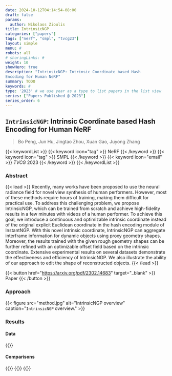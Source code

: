 ```yaml
---
date: 2024-10-12T04:14:54-08:00
draft: false
params:
  author: Nikolaos Zioulis
title: IntrinsicNGP
categories: ["papers"]
tags: ["nerf", "smpl", "tvcg23"]
layout: simple
menu: #
robots: all
# sharingLinks: #
weight: 10
showHero: true
description: "IntrinsicNGP: Intrinsic Coordinate based Hash
Encoding for Human NeRF"
summary: TODO
keywords: #
type: '2023' # we use year as a type to list papers in the list view
series: ["Papers Published @ 2023"]
series_order: 6
---
```


## `IntrinsicNGP`: Intrinsic Coordinate based Hash Encoding for Human NeRF

> Bo Peng, Jun Hu, Jingtao Zhou, Xuan Gao, Juyong Zhang

{{< keywordList >}}
{{< keyword icon="tag" >}} NeRF {{< /keyword >}}
{{< keyword icon="tag" >}} SMPL {{< /keyword >}}
{{< keyword icon="email" >}} *TVCG* 2023 {{< /keyword >}}
{{< /keywordList >}}

### Abstract
{{< lead >}}
Recently, many works have been proposed to use the neural radiance field for novel view synthesis of human performers. However, most of these methods require hours of training, making them difficult for practical use. To address this challenging problem, we propose IntrinsicNGP, which can be trained from scratch and achieve high-fidelity results in a few minutes with videos of a human performer. To achieve this goal, we introduce a continuous and optimizable intrinsic coordinate instead of the original explicit Euclidean coordinate in the hash encoding module of InstantNGP. With this novel intrinsic coordinate, IntrinsicNGP can aggregate interframe information for dynamic objects using proxy geometry shapes. Moreover, the results trained with the given rough geometry shapes can be further refined with an optimizable offset field based on the intrinsic coordinate. Extensive experimental results on several datasets demonstrate the effectiveness and efficiency of IntrinsicNGP. We also illustrate the ability of our approach to edit the shape of reconstructed objects.
{{< /lead >}}

{{< button href="https://arxiv.org/pdf/2302.14683" target="_blank" >}}
Paper
{{< /button >}}

### Approach

{{< figure
    src="method.jpg"
    alt="IntrinsicNGP overview"
    caption="`IntrinsicNGP` overview."
    >}}

### Results

#### Data
{{<badge label="test" message="ZJU_MOCAP" color="yellowgreen" logo="github" link="https://github.com/zju3dv/neuralbody/blob/master/INSTALL.md#zju-mocap-dataset" target="_blank">}}

#### Comparisons
{{<badge label="body--NeRF" message="NeuralBody" color="coral" logo="github" link="https://github.com/zju3dv/neuralbody" target="_blank">}}
{{<badge label="body--NeRF" message="HumanNeRF" color="purple" logo="github" link="https://github.com/chungyiweng/HumanNeRF" target="_blank">}}
{{<badge label="body--NeRF" message="AnimatableNeRF" color="cyan" logo="github" link="https://github.com/zju3dv/animatable_nerf" target="_blank">}}